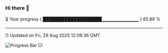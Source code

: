 ### Hi there 👋

⏳ Year progress { ███████████████████▁▁▁▁▁▁▁▁▁▁▁ } 65.89 %

---

⏰ Updated on Fri, 29 Aug 2025 12:09:36 GMT

![Progress Bar CI](https://github.com/liununu/liununu/workflows/Progress%20Bar%20CI/badge.svg)
